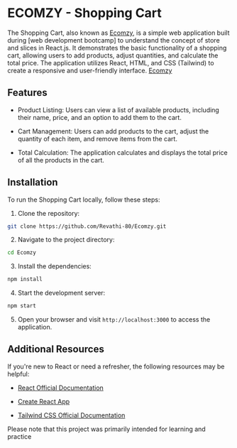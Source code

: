 # ECOMZY - Shopping Cart

The Shopping Cart, also known as [Ecomzy](https://revathi-80-ecomzy.netlify.app/), is a simple web application built during [web development bootcamp] to understand the concept of store and slices in React.js. It demonstrates the basic functionality of a shopping cart, allowing users to add products, adjust quantities, and calculate the total price. The application utilizes React, HTML, and CSS (Tailwind) to create a responsive and user-friendly interface. [Ecomzy](https://revathi-80-ecomzy.netlify.app/)

## Features

-   Product Listing: Users can view a list of available products, including their name, price, and an option to add them to the cart.

-   Cart Management: Users can add products to the cart, adjust the quantity of each item, and remove items from the cart.

-   Total Calculation: The application calculates and displays the total price of all the products in the cart.

## Installation

To run the Shopping Cart locally, follow these steps:

1. Clone the repository:

```bash
git clone https://github.com/Revathi-80/Ecomzy.git
```

2. Navigate to the project directory:

```bash
cd Ecomzy
```

3. Install the dependencies:

```bash
npm install
```

4. Start the development server:

```bash
npm start
```

5. Open your browser and visit `http://localhost:3000` to access the application.

## Additional Resources

If you're new to React or need a refresher, the following resources may be helpful:

-   [React Official Documentation](https://reactjs.org/docs)

-   [Create React App](https://create-react-app.dev/docs/getting-started/)

-   [Tailwind CSS Official Documentation](https://tailwindcss.com/docs)



Please note that this project was primarily intended for learning and practice
 

